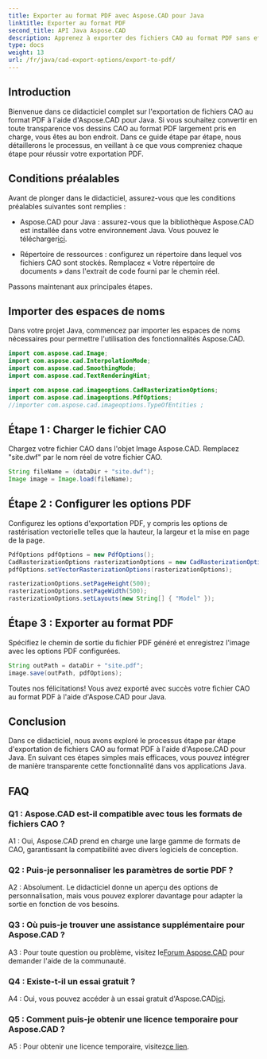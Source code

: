 ```yaml
---
title: Exporter au format PDF avec Aspose.CAD pour Java
linktitle: Exporter au format PDF
second_title: API Java Aspose.CAD
description: Apprenez à exporter des fichiers CAO au format PDF sans effort avec Aspose.CAD pour Java. Suivez notre guide étape par étape pour une intégration transparente.
type: docs
weight: 13
url: /fr/java/cad-export-options/export-to-pdf/
---
```

## Introduction

Bienvenue dans ce didacticiel complet sur l'exportation de fichiers CAO au format PDF à l'aide d'Aspose.CAD pour Java. Si vous souhaitez convertir en toute transparence vos dessins CAO au format PDF largement pris en charge, vous êtes au bon endroit. Dans ce guide étape par étape, nous détaillerons le processus, en veillant à ce que vous compreniez chaque étape pour réussir votre exportation PDF.

## Conditions préalables

Avant de plonger dans le didacticiel, assurez-vous que les conditions préalables suivantes sont remplies :

-  Aspose.CAD pour Java : assurez-vous que la bibliothèque Aspose.CAD est installée dans votre environnement Java. Vous pouvez le télécharger[ici](https://releases.aspose.com/cad/java/).

- Répertoire de ressources : configurez un répertoire dans lequel vos fichiers CAO sont stockés. Remplacez « Votre répertoire de documents » dans l'extrait de code fourni par le chemin réel.

Passons maintenant aux principales étapes.

## Importer des espaces de noms

Dans votre projet Java, commencez par importer les espaces de noms nécessaires pour permettre l'utilisation des fonctionnalités Aspose.CAD.

```java
import com.aspose.cad.Image;
import com.aspose.cad.InterpolationMode;
import com.aspose.cad.SmoothingMode;
import com.aspose.cad.TextRenderingHint;

import com.aspose.cad.imageoptions.CadRasterizationOptions;
import com.aspose.cad.imageoptions.PdfOptions;
//importer com.aspose.cad.imageoptions.TypeOfEntities ;
```

## Étape 1 : Charger le fichier CAO

Chargez votre fichier CAO dans l'objet Image Aspose.CAD. Remplacez "site.dwf" par le nom réel de votre fichier CAO.

```java
String fileName = (dataDir + "site.dwf");
Image image = Image.load(fileName);
```

## Étape 2 : Configurer les options PDF

Configurez les options d'exportation PDF, y compris les options de rastérisation vectorielle telles que la hauteur, la largeur et la mise en page de la page.

```java
PdfOptions pdfOptions = new PdfOptions();
CadRasterizationOptions rasterizationOptions = new CadRasterizationOptions();
pdfOptions.setVectorRasterizationOptions(rasterizationOptions);

rasterizationOptions.setPageHeight(500);
rasterizationOptions.setPageWidth(500);
rasterizationOptions.setLayouts(new String[] { "Model" });
```

## Étape 3 : Exporter au format PDF

Spécifiez le chemin de sortie du fichier PDF généré et enregistrez l'image avec les options PDF configurées.

```java
String outPath = dataDir + "site.pdf";
image.save(outPath, pdfOptions);
```

Toutes nos félicitations! Vous avez exporté avec succès votre fichier CAO au format PDF à l'aide d'Aspose.CAD pour Java.

## Conclusion

Dans ce didacticiel, nous avons exploré le processus étape par étape d'exportation de fichiers CAO au format PDF à l'aide d'Aspose.CAD pour Java. En suivant ces étapes simples mais efficaces, vous pouvez intégrer de manière transparente cette fonctionnalité dans vos applications Java.

## FAQ

### Q1 : Aspose.CAD est-il compatible avec tous les formats de fichiers CAO ?

A1 : Oui, Aspose.CAD prend en charge une large gamme de formats de CAO, garantissant la compatibilité avec divers logiciels de conception.

### Q2 : Puis-je personnaliser les paramètres de sortie PDF ?

A2 : Absolument. Le didacticiel donne un aperçu des options de personnalisation, mais vous pouvez explorer davantage pour adapter la sortie en fonction de vos besoins.

### Q3 : Où puis-je trouver une assistance supplémentaire pour Aspose.CAD ?

 A3 : Pour toute question ou problème, visitez le[Forum Aspose.CAD](https://forum.aspose.com/c/cad/19) pour demander l'aide de la communauté.

### Q4 : Existe-t-il un essai gratuit ?

 A4 : Oui, vous pouvez accéder à un essai gratuit d'Aspose.CAD[ici](https://releases.aspose.com/).

### Q5 : Comment puis-je obtenir une licence temporaire pour Aspose.CAD ?

 A5 : Pour obtenir une licence temporaire, visitez[ce lien](https://purchase.aspose.com/temporary-license/).